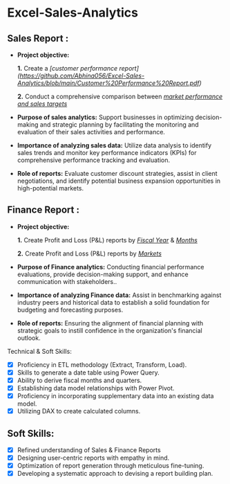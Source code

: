 # Excel-Sales-Analytics

## Sales Report :

- **Project objective:** 

    **1.** Create a _[customer performance report] (https://github.com/Abhina056/Excel-Sales-Analytics/blob/main/Customer%20Performance%20Report.pdf)_ 

    **2.** Conduct a comprehensive comparison between _[market performance and sales targets]( https://github.com/Abhina056/Excel-Sales-Analytics/blob/main/Market%20Performance%20vs%20Target%20Report.pdf)_

- **Purpose of sales analytics:** Support businesses in optimizing decision-making and strategic planning by facilitating the monitoring and evaluation of their sales activities and performance.

- **Importance of analyzing sales data:** Utilize data analysis to identify sales trends and monitor key performance indicators (KPIs) for comprehensive performance tracking and evaluation.

- **Role of reports:** Evaluate customer discount strategies, assist in client negotiations, and identify potential business expansion opportunities in high-potential markets.


## Finance Report :

- **Project objective:** 

    **1.** Create Profit and Loss (P&L) reports by _[Fiscal Year]( https://github.com/Abhina056/Excel-Sales-Analytics/blob/main/P%26L%20Statement%20by%20Fiscal%20Year.pdf)_ & _[Months]( https://github.com/Abhina056/Excel-Sales-Analytics/blob/main/P%26L%20Statement%20by%20Months.pdf)_ 

   **2.** Create Profit and Loss (P&L) reports by _[Markets]( https://github.com/Abhina056/Excel-Sales-Analytics/blob/main/P%26L%20Statement%20by%20Markets.pdf)_

- **Purpose of Finance analytics:** Conducting financial performance evaluations, provide decision-making support, and enhance communication with stakeholders..

- **Importance of analyzing Finance data:** Assist in benchmarking against industry peers and historical data to establish a solid foundation for budgeting and forecasting purposes.

- **Role of reports:** Ensuring the alignment of financial planning with strategic goals to instill confidence in the organization's financial outlook.


Technical & Soft Skills:
- [x]	Proficiency in ETL methodology (Extract, Transform, Load).
- [x]	Skills to generate a date table using Power Query.
- [x]	Ability to derive fiscal months and quarters.
- [x]	Establishing data model relationships with Power Pivot.
- [x]	Proficiency in incorporating supplementary data into an existing data model.
- [x]	Utilizing DAX to create calculated columns.

## Soft Skills:
- [x]	Refined understanding of Sales & Finance Reports
- [x]	Designing user-centric reports with empathy in mind.
- [x]	Optimization of report generation through meticulous fine-tuning.
- [x]	Developing a systematic approach to devising a report building plan.

